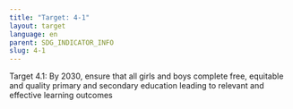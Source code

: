 ```yaml
---
title: "Target: 4-1"
layout: target
language: en
parent: SDG_INDICATOR_INFO
slug: 4-1
---
```

Target 4.1: By 2030, ensure that all girls and boys complete free, equitable and quality primary and secondary education leading to relevant and effective learning outcomes